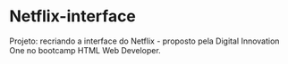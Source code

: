 # Netflix-interface
Projeto: recriando a interface do Netflix - proposto pela Digital Innovation One no bootcamp HTML Web Developer.
